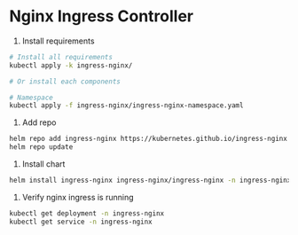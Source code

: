 # Nginx Ingress Controller

1. Install requirements

```bash
# Install all requirements
kubectl apply -k ingress-nginx/

# Or install each components

# Namespace
kubectl apply -f ingress-nginx/ingress-nginx-namespace.yaml
```

1. Add repo

```bash
helm repo add ingress-nginx https://kubernetes.github.io/ingress-nginx
helm repo update
```

1. Install chart

```bash
helm install ingress-nginx ingress-nginx/ingress-nginx -n ingress-nginx
```

1. Verify nginx ingress is running

```bash
kubectl get deployment -n ingress-nginx
kubectl get service -n ingress-nginx
```
